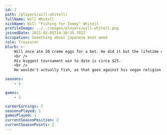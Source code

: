 ```yaml
---
id: 2
path: /players/will-whitell/
fullName: Will Whitell
nickName: Will "Fishing for Tommy" Whitell
profileImage: ../../images/players/will-whitell.png
joinedDate: 2021-02-05T14:30:35.701Z
occupation: Something about japanese knot weed
role: Treasurer
blurb: >-
    Will once ate 20 creme eggs for a bet. He did it but the lifetime diabetes after was "probably not worth the 2 quid".
    <br />
    His biggest tournament win to date is circa $25.
    <br />
    He wouldn't actually fish, as that goes against his vegan religion.

seasons:
    - 1

games:
    - 1

careerEarnings: 7
seasonsPlayed: 1
gamesPlayed: 1
currentSeasonPosition: 2
currentSeasonPoints: 2
---
```

